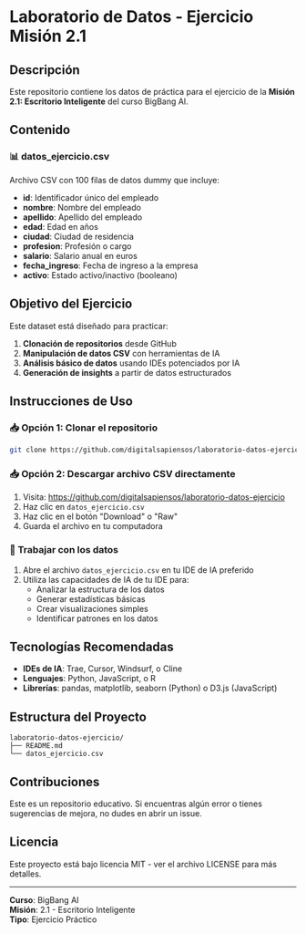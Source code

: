 # Laboratorio de Datos - Ejercicio Misión 2.1

## Descripción

Este repositorio contiene los datos de práctica para el ejercicio de la **Misión 2.1: Escritorio Inteligente** del curso BigBang AI.

## Contenido

### 📊 datos_ejercicio.csv

Archivo CSV con 100 filas de datos dummy que incluye:

- **id**: Identificador único del empleado
- **nombre**: Nombre del empleado
- **apellido**: Apellido del empleado
- **edad**: Edad en años
- **ciudad**: Ciudad de residencia
- **profesion**: Profesión o cargo
- **salario**: Salario anual en euros
- **fecha_ingreso**: Fecha de ingreso a la empresa
- **activo**: Estado activo/inactivo (booleano)

## Objetivo del Ejercicio

Este dataset está diseñado para practicar:

1. **Clonación de repositorios** desde GitHub
2. **Manipulación de datos CSV** con herramientas de IA
3. **Análisis básico de datos** usando IDEs potenciados por IA
4. **Generación de insights** a partir de datos estructurados

## Instrucciones de Uso

### 📥 Opción 1: Clonar el repositorio
```bash
git clone https://github.com/digitalsapiensos/laboratorio-datos-ejercicio.git
```

### 📥 Opción 2: Descargar archivo CSV directamente
1. Visita: https://github.com/digitalsapiensos/laboratorio-datos-ejercicio
2. Haz clic en `datos_ejercicio.csv`
3. Haz clic en el botón "Download" o "Raw"
4. Guarda el archivo en tu computadora

### 🚀 Trabajar con los datos
1. Abre el archivo `datos_ejercicio.csv` en tu IDE de IA preferido
2. Utiliza las capacidades de IA de tu IDE para:
   - Analizar la estructura de los datos
   - Generar estadísticas básicas
   - Crear visualizaciones simples
   - Identificar patrones en los datos

## Tecnologías Recomendadas

- **IDEs de IA**: Trae, Cursor, Windsurf, o Cline
- **Lenguajes**: Python, JavaScript, o R
- **Librerías**: pandas, matplotlib, seaborn (Python) o D3.js (JavaScript)

## Estructura del Proyecto

```
laboratorio-datos-ejercicio/
├── README.md
└── datos_ejercicio.csv
```

## Contribuciones

Este es un repositorio educativo. Si encuentras algún error o tienes sugerencias de mejora, no dudes en abrir un issue.

## Licencia

Este proyecto está bajo licencia MIT - ver el archivo LICENSE para más detalles.

---

**Curso**: BigBang AI  
**Misión**: 2.1 - Escritorio Inteligente  
**Tipo**: Ejercicio Práctico